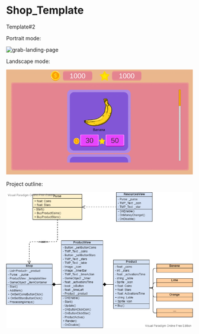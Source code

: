 # Shop_Template
Template#2

Portrait mode:

![grab-landing-page](https://github.com/Alex21Sav/Shop_Template/blob/main/PortraitGif.gif)

 Landscape mode:
 
 ![grab-landing-page](https://github.com/Alex21Sav/Shop_Template/blob/main/LandscapeGif.gif)
  
Project outline:
 
 ![alt text](https://github.com/Alex21Sav/Shop_Template/blob/main/Shop.png "")
